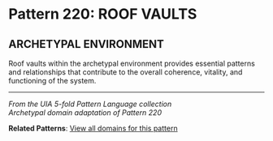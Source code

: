 # Pattern 220: ROOF VAULTS

## ARCHETYPAL ENVIRONMENT

Roof vaults within the archetypal environment provides essential patterns and relationships that contribute to the overall coherence, vitality, and functioning of the system.

---

*From the UIA 5-fold Pattern Language collection*  
*Archetypal domain adaptation of Pattern 220*

**Related Patterns**: [View all domains for this pattern](../../UIA/md/T220%20ROOF%20VAULTS.md)
